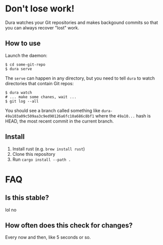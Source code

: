 # Don't lose work!
Dura watches your Git repositories and makes backgound commits so that you can always recover "lost" work.

## How to use
Launch the daemon:

```
$ cd some-git-repo
$ dura serve
```

The `serve` can happen in any directory, but you need to tell `dura` to watch directories that contain Git repos:

```
$ dura watch
# ... make some chanes, wait ...
$ git log --all
```

You should see a branch called something like `dura-49a103a09c509aa3c9ed90126a6fc10a686c8bf1` where the `49a10...` hash
is HEAD, the most recent commit in the current branch.

## Install

1. Install rust (e.g. `brew install rust`)
2. Clone this repository 
3. Run `cargo install --path .`


# FAQ
## Is this stable?
lol no

## How often does this check for changes?
Every now and then, like 5 seconds or so.

